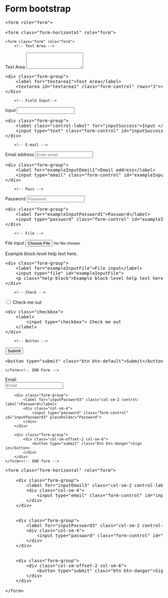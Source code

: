 <!DOCTYPE html>
<html>
    <head>
        <meta charset="utf-8">
        <meta http-equiv="X-UA-Compatible" content="IE=edge">
        <title>Practica Mysql</title>
        <link rel="stylesheet" type="text/css" media="screen" href="css/bootstrap.min.css" />
        <link rel="stylesheet" href="css/bootstrap-theme.min.css">
    </head>
<body>
<div class="container">
<h1>Form bootstrap </h1>

<pre>
&lt;form role=&quot;form&quot;&gt;

&lt;form class=&quot;form-horizontal&quot; role=&quot;form&quot;&gt;
</pre>

    <form class="form" role="form">
        <!-- Text Area -->
<div class="alert alert-info">
    <div class="form-group">
        <label for="textarea1">Text Area</label>
        <textarea id="textarea1" class="form-control" rows="3"></textarea>
    </div>
<pre>
&lt;div class=&quot;form-group&quot;&gt;
    &lt;label for=&quot;textarea1&quot;&gt;Text Area&lt;/label&gt;
    &lt;textarea id=&quot;textarea1&quot; class=&quot;form-control&quot; rows=&quot;3&quot;&gt;&lt;/textarea&gt;
&lt;/div&gt;
</pre>
</div>


        <!-- Field Input-->
<div class="alert alert-info">
    <div class="form-group">
      <label class="control-label" for="inputSuccess">Input </label>
      <input type="text" class="form-control" id="inputSuccess">
    </div>
<pre>
&lt;div class=&quot;form-group&quot;&gt;
    &lt;label class=&quot;control-label&quot; for=&quot;inputSuccess&quot;&gt;Input &lt;/label&gt;
    &lt;input type=&quot;text&quot; class=&quot;form-control&quot; id=&quot;inputSuccess&quot;&gt;
&lt;/div&gt;
</pre>
</div>


        <!-- E-mail -->
<div class="alert alert-info">
    <div class="form-group">
        <label for="exampleInputEmail1">Email address</label>
        <input type="email" class="form-control" id="exampleInputEmail1" placeholder="Enter email">
    </div>
<pre>
&lt;div class=&quot;form-group&quot;&gt;<br/>    &lt;label for=&quot;exampleInputEmail1&quot;&gt;Email address&lt;/label&gt;<br/>    &lt;input type=&quot;email&quot; class=&quot;form-control&quot; id=&quot;exampleInputEmail1&quot; placeholder=&quot;Enter email&quot;&gt;<br/>&lt;/div&gt;
</pre>
</div>


        <!-- Pass -->
<div class="alert alert-info">
    <div class="form-group">
        <label for="exampleInputPassword1">Password</label>
        <input type="password" class="form-control" id="exampleInputPassword1" placeholder="Password">
    </div>
<pre>
&lt;div class=&quot;form-group&quot;&gt;<br/>    &lt;label for=&quot;exampleInputPassword1&quot;&gt;Password&lt;/label&gt;<br/>    &lt;input type=&quot;password&quot; class=&quot;form-control&quot; id=&quot;exampleInputPassword1&quot; placeholder=&quot;Password&quot;&gt;<br/>&lt;/div&gt;
</pre>
</div>


        <!-- File -->
<div class="alert alert-info">
    <div class="form-group">
        <label for="exampleInputFile">File input</label>
        <input type="file" id="exampleInputFile">
        <p class="help-block">Example block-level help text here.</p>
    </div>
<pre>
&lt;div class=&quot;form-group&quot;&gt;<br/>    &lt;label for=&quot;exampleInputFile&quot;&gt;File input&lt;/label&gt;<br/>    &lt;input type=&quot;file&quot; id=&quot;exampleInputFile&quot;&gt;<br/>    &lt;p class=&quot;help-block&quot;&gt;Example block-level help text here.&lt;/p&gt;<br/>&lt;/div&gt;
</pre>
</div>

        <!-- Check -->
<div class="alert alert-info">
    <div class="checkbox">
        <label>
            <input type="checkbox"> Check me out
        </label>
    </div>
<pre>
&lt;div class=&quot;checkbox&quot;&gt;<br/>    &lt;label&gt;<br/>        &lt;input type=&quot;checkbox&quot;&gt; Check me out<br/>    &lt;/label&gt;<br/>&lt;/div&gt;
</pre>
</div>

        <!-- Button -->
<div class="alert alert-info">
    <button type="submit" class="btn btn-default">Submit</button>
<pre>
&lt;button type=&quot;submit&quot; class=&quot;btn btn-default&quot;&gt;Submit&lt;/button&gt;
</pre>
</div>

    </form><!-- END Form -->


<div class="alert alert-info">
    <form class="form-horizontal" role="form">
        <div class="form-group">
            <label for="inputEmail3" class="col-sm-2 control-label">Email</label>
            <div class="col-sm-4">
                <input type="email" class="form-control" id="inputEmail3" placeholder="Email">
            </div>
        </div>

        <div class="form-group">
            <label for="inputPassword3" class="col-sm-2 control-label">Password</label>
            <div class="col-sm-4">
                <input type="password" class="form-control" id="inputPassword3" placeholder="Password">
            </div>
        </div>

        <div class="form-group">
            <div class="col-sm-offset-2 col-sm-6">
                <button type="submit" class="btn btn-danger">Sign in</button>
            </div>
        </div>
    </form><!-- END form -->
<pre>
&lt;form class=&quot;form-horizontal&quot; role=&quot;form&quot;&gt;<br/><br/>    &lt;div class=&quot;form-group&quot;&gt;<br/>        &lt;label for=&quot;inputEmail3&quot; class=&quot;col-sm-2 control-label&quot;&gt;Email&lt;/label&gt;<br/>        &lt;div class=&quot;col-sm-4&quot;&gt;<br/>            &lt;input type=&quot;email&quot; class=&quot;form-control&quot; id=&quot;inputEmail3&quot; placeholder=&quot;Email&quot;&gt;<br/>        &lt;/div&gt;<br/>    &lt;/div&gt;<br/><br/><br/>    &lt;div class=&quot;form-group&quot;&gt;<br/>        &lt;label for=&quot;inputPassword3&quot; class=&quot;col-sm-2 control-label&quot;&gt;Password&lt;/label&gt;<br/>        &lt;div class=&quot;col-sm-4&quot;&gt;<br/>            &lt;input type=&quot;password&quot; class=&quot;form-control&quot; id=&quot;inputPassword3&quot; placeholder=&quot;Password&quot;&gt;<br/>        &lt;/div&gt;<br/>    &lt;/div&gt;<br/><br/><br/>    &lt;div class=&quot;form-group&quot;&gt;<br/>        &lt;div class=&quot;col-sm-offset-2 col-sm-6&quot;&gt;<br/>            &lt;button type=&quot;submit&quot; class=&quot;btn btn-danger&quot;&gt;Sign in&lt;/button&gt;<br/>        &lt;/div&gt;<br/>    &lt;/div&gt;<br/>    <br/>&lt;/form&gt;
</pre>
</div>

</div><!-- END container -->



</body>
</html>
